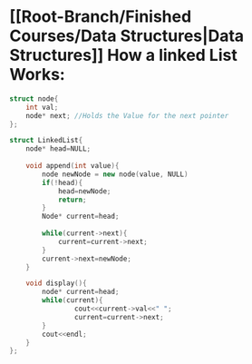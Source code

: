 # [[Root-Branch/Finished Courses/Data Structures|Data Structures]] How a linked List Works:

```c++
struct node{
	int val;
	node* next; //Holds the Value for the next pointer 
};

struct LinkedList{
	node* head=NULL;
	
	void append(int value){
		node newNode = new node(value, NULL)
		if(!head){
			head=newNode;
			return;
		}
		Node* current=head;
		
		while(current->next){
			current=current->next;
		}
		current->next=newNode;
	}

	void display(){
		node* current=head;
		while(current){
				cout<<current->val<<" ";
				current=current->next;
		}
		cout<<endl;
	}
};
```
